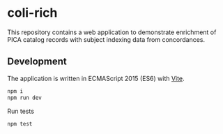 # coli-rich

This repository contains a web application to demonstrate enrichment of PICA catalog records with subject indexing data from concordances.

## Development

The application is written in ECMAScript 2015 (ES6) with [Vite].

[vite]: https://github.com/vitejs/vite#readme

~~~sh
npm i
npm run dev
~~~

Run tests

~~~sh
npm test
~~~

